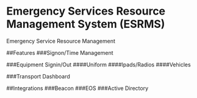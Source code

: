 # Emergency Services Resource Management System (ESRMS)
Emergency Service Resource Management

##Features
###Signon/Time Management

###Equipment Signin/Out
####Uniform
####Ipads/Radios
####Vehicles

###Transport Dashboard

##Integrations
###Beacon
###EOS
###Active Directory
